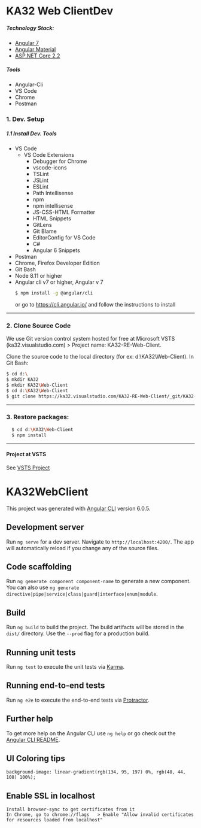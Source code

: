 # KA32 Web ClientDev

##### Technology Stack:
  - [Angular 7](https://.angular.io/)
  - [Angular Material](http://angular.material.io)
  - [ASP.NET Core 2.2](https://www.asp.net/)
##### Tools
  - Angular-Cli
  - VS Code
  - Chrome
  - Postman


### 1. Dev. Setup

##### 1.1 Install Dev. Tools
- VS Code
   - VS Code Extensions
     - Debugger for Chrome
     - vscode-icons
     - TSLint
     - JSLint
     - ESLint
     - Path Intellisense
     - npm
     - npm intellisense
     - JS-CSS-HTML Formatter
     - HTML Snippets
     - GitLens
     - Git Blame
     - EditorConfig for VS Code
     - C#
     - Angular 6 Snippets
- Postman
- Chrome, Firefox Developer Edition
- Git Bash
- Node 8.11 or higher
- Angular cli v7 or higher, Angular v 7
     ```sh
     $ npm install -g @angular/cli
     ```
    or go to https://cli.angular.io/ and follow the instructions to install
---

### 2. Clone Source Code
  We use Git version control system hosted for free at Microsoft VSTS (ka32.visualstudio.com) > Project name: KA32-RE-Web-Client.
  
  Clone the source code to the local directory (for ex: d:\KA32\Web-Client).
  In Git Bash:
  ```sh
  $ cd d:\
  $ mkdir KA32
  $ mkdir KA32\Web-Client
  $ cd d:\KA32\Web-Client
  $ git clone https://ka32.visualstudio.com/KA32-RE-Web-Client/_git/KA32-RE-Web-Client
  ```
---
### 3. Restore packages:
  ```sh
    $ cd d:\KA32\Web-Client
    $ npm install
  ```
---
#### Project at VSTS

See [VSTS Project](https://ka32.visualstudio.com/_git/KA32-RE-Web-Client)

# KA32WebClient

This project was generated with [Angular CLI](https://github.com/angular/angular-cli) version 6.0.5.

## Development server

Run `ng serve` for a dev server. Navigate to `http://localhost:4200/`. The app will automatically reload if you change any of the source files.

## Code scaffolding

Run `ng generate component component-name` to generate a new component. You can also use `ng generate directive|pipe|service|class|guard|interface|enum|module`.

## Build

Run `ng build` to build the project. The build artifacts will be stored in the `dist/` directory. Use the `--prod` flag for a production build.

## Running unit tests

Run `ng test` to execute the unit tests via [Karma](https://karma-runner.github.io).

## Running end-to-end tests

Run `ng e2e` to execute the end-to-end tests via [Protractor](http://www.protractortest.org/).

## Further help

To get more help on the Angular CLI use `ng help` or go check out the [Angular CLI README](https://github.com/angular/angular-cli/blob/master/README.md).

## UI Coloring tips
    background-image: linear-gradient(rgb(134, 95, 197) 0%, rgb(48, 44, 108) 100%);
	
## Enable SSL in localhost
	Install browser-sync to get certificates from it
	In Chrome, go to chrome://flags   > Enable "Allow invalid certificates for resources loaded from localhost"
